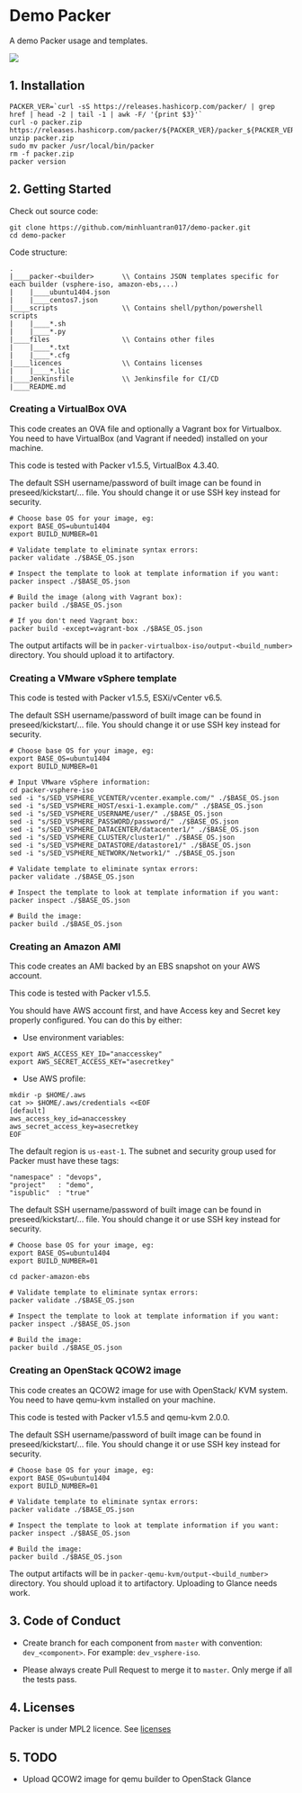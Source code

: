 # Demo Packer
A demo Packer usage and templates.

![](https://github.com/minhluantran017/demo-packer/workflows/Validate%20templates/badge.svg)

## 1. Installation

```shell
PACKER_VER=`curl -sS https://releases.hashicorp.com/packer/ | grep href | head -2 | tail -1 | awk -F/ '{print $3}'`
curl -o packer.zip https://releases.hashicorp.com/packer/${PACKER_VER}/packer_${PACKER_VER}_linux_amd64.zip
unzip packer.zip
sudo mv packer /usr/local/bin/packer
rm -f packer.zip
packer version
```

## 2. Getting Started

Check out source code:
```shell
git clone https://github.com/minhluantran017/demo-packer.git
cd demo-packer
```

Code structure:
```
.
|____packer-<builder>       \\ Contains JSON templates specific for each builder (vsphere-iso, amazon-ebs,...)
|    |____ubuntu1404.json  
|    |____centos7.json    
|____scripts                \\ Contains shell/python/powershell scripts
|    |____*.sh
|    |____*.py
|____files                  \\ Contains other files 
|    |____*.txt
|    |____*.cfg
|____licences               \\ Contains licenses
|    |____*.lic
|____Jenkinsfile            \\ Jenkinsfile for CI/CD
|____README.md
```

### Creating a VirtualBox OVA

This code creates an OVA file and optionally a Vagrant box for Virtualbox.
You need to have VirtualBox (and Vagrant if needed) installed on your machine.

This code is tested with Packer v1.5.5, VirtualBox 4.3.40.

The default SSH username/password of built image can be found in preseed/kickstart/... file.
You should change it or use SSH key instead for security.

```shell
# Choose base OS for your image, eg:
export BASE_OS=ubuntu1404
export BUILD_NUMBER=01

# Validate template to eliminate syntax errors:
packer validate ./$BASE_OS.json

# Inspect the template to look at template information if you want:
packer inspect ./$BASE_OS.json

# Build the image (along with Vagrant box):
packer build ./$BASE_OS.json

# If you don't need Vagrant box:
packer build -except=vagrant-box ./$BASE_OS.json

```

The output artifacts will be in `packer-virtualbox-iso/output-<build_number>` directory.
You should upload it to artifactory.

### Creating a VMware vSphere template

This code is tested with Packer v1.5.5, ESXi/vCenter v6.5.

The default SSH username/password of built image can be found in preseed/kickstart/... file.
You should change it or use SSH key instead for security.

```shell
# Choose base OS for your image, eg:
export BASE_OS=ubuntu1404
export BUILD_NUMBER=01

# Input VMware vSphere information:
cd packer-vsphere-iso
sed -i "s/SED_VSPHERE_VCENTER/vcenter.example.com/" ./$BASE_OS.json
sed -i "s/SED_VSPHERE_HOST/esxi-1.example.com/" ./$BASE_OS.json
sed -i "s/SED_VSPHERE_USERNAME/user/" ./$BASE_OS.json
sed -i "s/SED_VSPHERE_PASSWORD/password/" ./$BASE_OS.json
sed -i "s/SED_VSPHERE_DATACENTER/datacenter1/" ./$BASE_OS.json
sed -i "s/SED_VSPHERE_CLUSTER/cluster1/" ./$BASE_OS.json
sed -i "s/SED_VSPHERE_DATASTORE/datastore1/" ./$BASE_OS.json
sed -i "s/SED_VSPHERE_NETWORK/Network1/" ./$BASE_OS.json

# Validate template to eliminate syntax errors:
packer validate ./$BASE_OS.json

# Inspect the template to look at template information if you want:
packer inspect ./$BASE_OS.json

# Build the image:
packer build ./$BASE_OS.json

```

### Creating an Amazon AMI

This code creates an AMI backed by an EBS snapshot on your AWS account.

This code is tested with Packer v1.5.5.

You should have AWS account first, and have Access key and Secret key properly configured.
You can do this by either:
* Use environment variables:
```shell
export AWS_ACCESS_KEY_ID="anaccesskey"
export AWS_SECRET_ACCESS_KEY="asecretkey"
```

* Use AWS profile:
```shell
mkdir -p $HOME/.aws
cat >> $HOME/.aws/credentials <<EOF
[default]
aws_access_key_id=anaccesskey
aws_secret_access_key=asecretkey
EOF
```

The default region is `us-east-1`. The subnet and security group used for Packer must have these tags:
```
"namespace" : "devops",
"project"   : "demo",
"ispublic"  : "true"
```

The default SSH username/password of built image can be found in preseed/kickstart/... file.
You should change it or use SSH key instead for security.

```shell
# Choose base OS for your image, eg:
export BASE_OS=ubuntu1404
export BUILD_NUMBER=01

cd packer-amazon-ebs

# Validate template to eliminate syntax errors:
packer validate ./$BASE_OS.json

# Inspect the template to look at template information if you want:
packer inspect ./$BASE_OS.json

# Build the image:
packer build ./$BASE_OS.json

```

### Creating an OpenStack QCOW2 image 

This code creates an QCOW2 image for use with OpenStack/ KVM system.
You need to have qemu-kvm installed on your machine.

This code is tested with Packer v1.5.5 and qemu-kvm 2.0.0.

The default SSH username/password of built image can be found in preseed/kickstart/... file.
You should change it or use SSH key instead for security.

```shell
# Choose base OS for your image, eg:
export BASE_OS=ubuntu1404
export BUILD_NUMBER=01

# Validate template to eliminate syntax errors:
packer validate ./$BASE_OS.json

# Inspect the template to look at template information if you want:
packer inspect ./$BASE_OS.json

# Build the image:
packer build ./$BASE_OS.json

```

The output artifacts will be in `packer-qemu-kvm/output-<build_number>` directory.
You should upload it to artifactory. Uploading to Glance needs work.

## 3. Code of Conduct

- Create branch for each component from `master` with convention: `dev_<component>`.
For example: `dev_vsphere-iso`.

- Please always create Pull Request to merge it to `master`. Only merge if all the tests pass.

## 4. Licenses

Packer is under MPL2 licence. See [licenses](licences)

## 5. TODO

* Upload QCOW2 image for qemu builder to OpenStack Glance